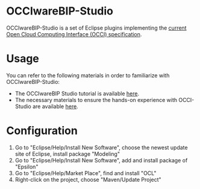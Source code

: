 # OCCIwareBIP-Studio 
OCCIwareBIP-Studio is a set of Eclipse plugins implementing the [current Open Cloud Computing Interface (OCCI) specification](http://occi-wg.org/about/specification/).

# Usage

You can refer to the following materials in order to familiarize with OCCIwareBIP-Studio:

* The OCCIwareBIP Studio tutorial is available <a href="https://drive.google.com/open?id=0B7zqdAuZr708VWZCYVZRZzY3YVE">here</a>.
* The necessary materials to ensure the hands-on experience with OCCI-Studio are available <a href="https://drive.google.com/file/d/1Y6cESS8v9BXJA4H_I6H8RVE1Xzrrx3x_/view?usp=sharing">here</a>.

# Configuration
1. Go to "Eclipse/Help/Install New Software", choose the newest update site of Eclipse, install package "Modeling"
2. Go to "Eclipse/Help/Install New Software", add and install package of "Epsilon"
3. Go to "Eclipse/Help/Market Place", find and install "OCL"
4. Right-click on the project, choose "Maven/Update Project"
